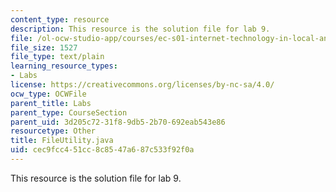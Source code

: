 ```yaml
---
content_type: resource
description: This resource is the solution file for lab 9.
file: /ol-ocw-studio-app/courses/ec-s01-internet-technology-in-local-and-global-communities-spring-2005-summer-2005/cec9fcc451cc8c8547a687c533f92f0a_FileUtility.java
file_size: 1527
file_type: text/plain
learning_resource_types:
- Labs
license: https://creativecommons.org/licenses/by-nc-sa/4.0/
ocw_type: OCWFile
parent_title: Labs
parent_type: CourseSection
parent_uid: 3d205c72-31f8-9db5-2b70-692eab543e86
resourcetype: Other
title: FileUtility.java
uid: cec9fcc4-51cc-8c85-47a6-87c533f92f0a
---
```

This resource is the solution file for lab 9.